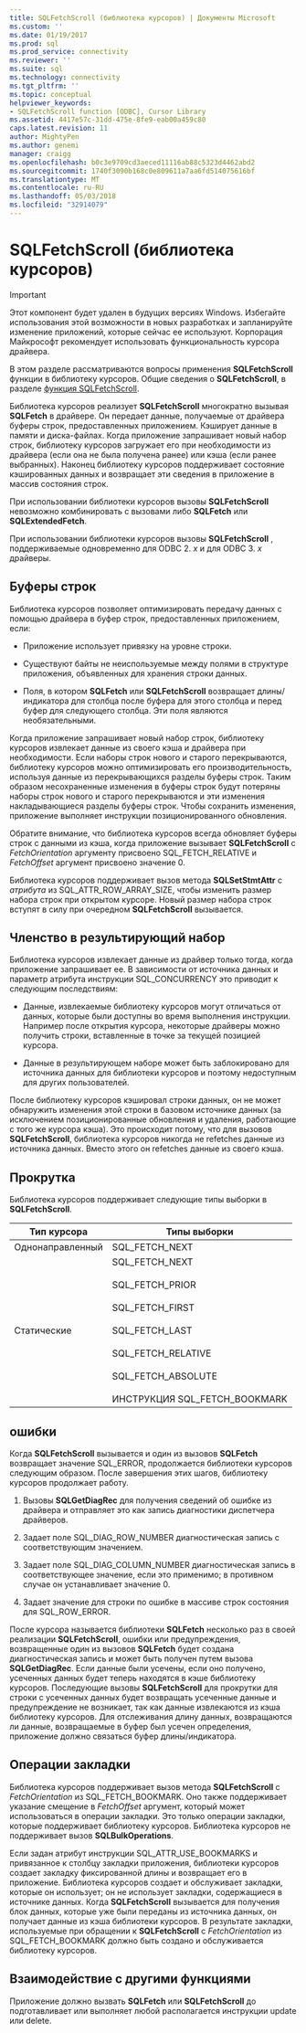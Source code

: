 ```yaml
---
title: SQLFetchScroll (библиотека курсоров) | Документы Microsoft
ms.custom: ''
ms.date: 01/19/2017
ms.prod: sql
ms.prod_service: connectivity
ms.reviewer: ''
ms.suite: sql
ms.technology: connectivity
ms.tgt_pltfrm: ''
ms.topic: conceptual
helpviewer_keywords:
- SQLFetchScroll function [ODBC], Cursor Library
ms.assetid: 4417e57c-31dd-475e-8fe9-eab00a459c80
caps.latest.revision: 11
author: MightyPen
ms.author: genemi
manager: craigg
ms.openlocfilehash: b0c3e9709cd3aeced11116ab88c5323d4462abd2
ms.sourcegitcommit: 1740f3090b168c0e809611a7aa6fd514075616bf
ms.translationtype: MT
ms.contentlocale: ru-RU
ms.lasthandoff: 05/03/2018
ms.locfileid: "32914079"
---
```

# <a name="sqlfetchscroll-cursor-library"></a>SQLFetchScroll (библиотека курсоров)
> [!IMPORTANT]  
>  Этот компонент будет удален в будущих версиях Windows. Избегайте использования этой возможности в новых разработках и запланируйте изменение приложений, которые сейчас ее используют. Корпорация Майкрософт рекомендует использовать функциональность курсора драйвера.  
  
 В этом разделе рассматриваются вопросы применения **SQLFetchScroll** функции в библиотеку курсоров. Общие сведения о **SQLFetchScroll**, в разделе [функция SQLFetchScroll](../../../odbc/reference/syntax/sqlfetchscroll-function.md).  
  
 Библиотека курсоров реализует **SQLFetchScroll** многократно вызывая **SQLFetch** в драйвере. Он передает данные, получаемые от драйвера буферы строк, предоставленных приложением. Кэширует данные в памяти и диска-файлах. Когда приложение запрашивает новый набор строк, библиотеку курсоров загружает его при необходимости из драйвера (если она не была получена ранее) или кэша (если ранее выбранных). Наконец библиотеку курсоров поддерживает состояние кэшированных данных и возвращает эти сведения в приложение в массив состояния строк.  
  
 При использовании библиотеки курсоров вызовы **SQLFetchScroll** невозможно комбинировать с вызовами либо **SQLFetch** или **SQLExtendedFetch**.  
  
 При использовании библиотеки курсоров вызовы **SQLFetchScroll** , поддерживаемые одновременно для ODBC 2. *x* и для ODBC 3. *x* драйверы.  
  
## <a name="rowset-buffers"></a>Буферы строк  
 Библиотека курсоров позволяет оптимизировать передачу данных с помощью драйвера в буфер строк, предоставленных приложением, если:  
  
-   Приложение использует привязку на уровне строки.  
  
-   Существуют байты не неиспользуемые между полями в структуре приложения, объявленных для хранения строки данных.  
  
-   Поля, в котором **SQLFetch** или **SQLFetchScroll** возвращает длины/индикатора для столбца после буфера для этого столбца и перед буфер для следующего столбца. Эти поля являются необязательными.  
  
 Когда приложение запрашивает новый набор строк, библиотеку курсоров извлекает данные из своего кэша и драйвера при необходимости. Если наборы строк нового и старого перекрываются, библиотеку курсоров можно оптимизировать его производительность, используя данные из перекрывающихся разделы буферы строк. Таким образом несохраненные изменения в буферы строк будут потеряны наборы строк нового и старого перекрываются и эти изменения накладывающиеся разделы буферы строк. Чтобы сохранить изменения, приложение выполняет инструкции позиционированного обновления.  
  
 Обратите внимание, что библиотека курсоров всегда обновляет буферы строк с данными из кэша, когда приложение вызывает **SQLFetchScroll** с *FetchOrientation* аргументу присвоено SQL_FETCH_RELATIVE и *FetchOffset* аргумент присвоено значение 0.  
  
 Библиотека курсоров поддерживает вызов метода **SQLSetStmtAttr** с *атрибута* из SQL_ATTR_ROW_ARRAY_SIZE, чтобы изменить размер набора строк при открытом курсоре. Новый размер набора строк вступят в силу при очередном **SQLFetchScroll** вызывается.  
  
## <a name="result-set-membership"></a>Членство в результирующий набор  
 Библиотека курсоров извлекает данные из драйвер только тогда, когда приложение запрашивает ее. В зависимости от источника данных и параметр атрибута инструкции SQL_CONCURRENCY это приводит к следующим последствиям:  
  
-   Данные, извлекаемые библиотеку курсоров могут отличаться от данных, которые были доступны во время выполнения инструкции. Например после открытия курсора, некоторые драйверы можно получить строки, вставленные в точке за текущей позицией курсора.  
  
-   Данные в результирующем наборе может быть заблокировано для источника данных для библиотеки курсоров и поэтому недоступным для других пользователей.  
  
 После библиотеку курсоров кэшировал строки данных, он не может обнаружить изменения этой строки в базовом источнике данных (за исключением позиционированные обновления и удаления, работающие с того же курсора кэша). Это происходит потому, что для вызовов **SQLFetchScroll**, библиотека курсоров никогда не refetches данные из источника данных. Вместо этого он refetches данные из своего кэша.  
  
## <a name="scrolling"></a>Прокрутка  
 Библиотека курсоров поддерживает следующие типы выборки в **SQLFetchScroll**.  
  
|Тип курсора|Типы выборки|  
|-----------------|-----------------|  
|Однонаправленный|SQL_FETCH_NEXT|  
|Статические|SQL_FETCH_NEXT<br /><br /> SQL_FETCH_PRIOR<br /><br /> SQL_FETCH_FIRST<br /><br /> SQL_FETCH_LAST<br /><br /> SQL_FETCH_RELATIVE<br /><br /> SQL_FETCH_ABSOLUTE<br /><br /> ИНСТРУКЦИЯ SQL_FETCH_BOOKMARK|  
  
## <a name="errors"></a>ошибки  
 Когда **SQLFetchScroll** вызывается и один из вызовов **SQLFetch** возвращает значение SQL_ERROR, продолжается библиотеки курсоров следующим образом. После завершения этих шагов, библиотеку курсоров продолжает работу.  
  
1.  Вызовы **SQLGetDiagRec** для получения сведений об ошибке из драйвера и отправляет это как запись диагностики диспетчера драйверов.  
  
2.  Задает поле SQL_DIAG_ROW_NUMBER диагностическая запись с соответствующим значением.  
  
3.  Задает поле SQL_DIAG_COLUMN_NUMBER диагностическая запись в соответствующее значение, если это применимо; в противном случае он устанавливает значение 0.  
  
4.  Задает значение для строки по ошибке в массиве строк состояния для SQL_ROW_ERROR.  
  
 После курсора называется библиотеки **SQLFetch** несколько раз в своей реализации **SQLFetchScroll**, ошибки или предупреждения, возвращенные один из вызовов **SQLFetch** будет создана диагностическая запись и может быть получен путем вызова **SQLGetDiagRec**. Если данные были усечены, если оно получено, усеченных данных будет теперь находятся в кэше библиотеку курсоров. Последующие вызовы **SQLFetchScroll** для прокрутки для строки с усеченных данных будет возвращать усеченные данные и предупреждение не возникает, так как данные извлекаются из кэша библиотеку курсоров. Для отслеживания длину данных, возвращаются ли данные, возвращаемые в буфер был усечен определения, приложение должно связаться буфер длины/индикатора.  
  
## <a name="bookmark-operations"></a>Операции закладки  
 Библиотека курсоров поддерживает вызов метода **SQLFetchScroll** с *FetchOrientation* из SQL_FETCH_BOOKMARK. Оно также поддерживает указание смещение в *FetchOffset* аргумент, который может использоваться в операции закладки. Это только операции закладки, которые поддерживает библиотеку курсоров. Библиотека курсоров не поддерживает вызов **SQLBulkOperations**.  
  
 Если задан атрибут инструкции SQL_ATTR_USE_BOOKMARKS и привязанное к столбцу закладки приложения, библиотеки курсоров создает закладку фиксированной длины и возвращает его в приложение. Библиотека курсоров создает и обслуживает закладки, которые он использует; он не использует закладки, содержащиеся в источнике данных. Когда **SQLFetchScroll** вызывается для получения блок данных, которые уже были переданы из источника данных, он получает данные из кэша библиотеки курсоров. В результате закладки, используемые при обращении к **SQLFetchScroll** с *FetchOrientation* из SQL_FETCH_BOOKMARK должно быть создано и обслуживается библиотеку курсоров.  
  
## <a name="interaction-with-other-functions"></a>Взаимодействие с другими функциями  
 Приложение должно вызвать **SQLFetch** или **SQLFetchScroll** до подготавливает или выполняет любой располагается инструкции update или delete.

